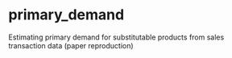 # primary_demand
Estimating primary demand for substitutable products from sales transaction data (paper reproduction)
